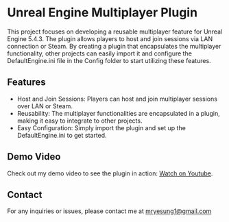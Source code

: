 # Unreal Engine Multiplayer Plugin

This project focuses on developing a reusable multiplayer feature for Unreal Engine 5.4.3. The plugin allows players to host and join sessions via LAN connection or Steam. By creating a plugin that encapsulates the multiplayer functionality, other projects can easily import it and configure the DefaultEngine.ini file in the Config folder to start utilizing these features.

## Features
- Host and Join Sessions: Players can host and join multiplayer sessions over LAN or Steam.
- Reusability: The multiplayer functionalities are encapsulated in a plugin, making it easy to integrate to other projects.
- Easy Configuration: Simply import the plugin and set up the DefaultEngine.ini to get started.

## Demo Video
Check out my demo video to see the plugin in action: [Watch on Youtube](https://youtu.be/aAcQxsvP92Q).

## Contact
For any inquiries or issues, please contact me at mryesung1@gmail.com